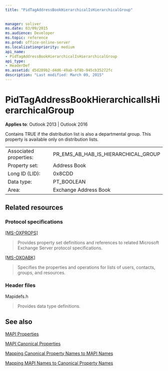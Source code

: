 ```yaml
---
title: "PidTagAddressBookHierarchicalIsHierarchicalGroup"
 
 
manager: soliver
ms.date: 03/09/2015
ms.audience: Developer
ms.topic: reference
ms.prod: office-online-server
ms.localizationpriority: medium
api_name:
- PidTagAddressBookHierarchicalIsHierarchicalGroup
api_type:
- HeaderDef
ms.assetid: d5d289b2-d4d6-49ab-bf8b-945cb35272fc
description: "Last modified: March 09, 2015"
---
```


# PidTagAddressBookHierarchicalIsHierarchicalGroup

  
  
**Applies to**: Outlook 2013 | Outlook 2016 
  
Contains TRUE if the distribution list is also a departmental group. This property is available only on distribution lists.
  
|||
|:-----|:-----|
|Associated properties:  <br/> |PR_EMS_AB_HAB_IS_HIERARCHICAL_GROUP  <br/> |
|Property set:  <br/> |Address Book  <br/> |
|Long ID (LID):  <br/> |0x8CDD  <br/> |
|Data type:  <br/> |PT_BOOLEAN  <br/> |
|Area:  <br/> |Exchange Address Book  <br/> |
   
## Related resources

### Protocol specifications

[[MS-OXPROPS]](https://msdn.microsoft.com/library/f6ab1613-aefe-447d-a49c-18217230b148%28Office.15%29.aspx)
  
> Provides property set definitions and references to related Microsoft Exchange Server protocol specifications.
    
[[MS-OXOABK]](https://msdn.microsoft.com/library/cc433489%28v=exchg.80%29)
  
> Specifies the properties and operations for lists of users, contacts, groups, and resources.
    
### Header files

Mapidefs.h
  
> Provides data type definitions.
    
## See also



[MAPI Properties](mapi-properties.md)
  
[MAPI Canonical Properties](mapi-canonical-properties.md)
  
[Mapping Canonical Property Names to MAPI Names](mapping-canonical-property-names-to-mapi-names.md)
  
[Mapping MAPI Names to Canonical Property Names](mapping-mapi-names-to-canonical-property-names.md)

